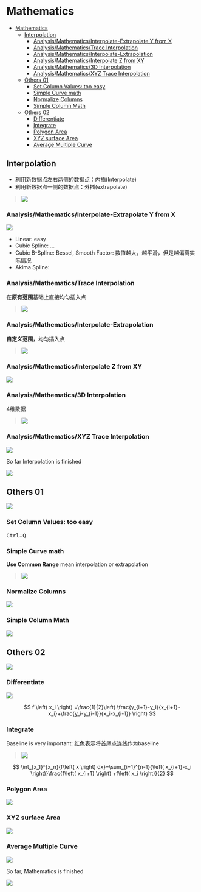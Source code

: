 # Mathematics

<!-- TOC -->

- [Mathematics](#mathematics)
    - [Interpolation](#interpolation)
        - [Analysis/Mathematics/Interpolate-Extrapolate Y from X](#analysismathematicsinterpolate-extrapolate-y-from-x)
        - [Analysis/Mathematics/Trace Interpolation](#analysismathematicstrace-interpolation)
        - [Analysis/Mathematics/Interpolate-Extrapolation](#analysismathematicsinterpolate-extrapolation)
        - [Analysis/Mathematics/Interpolate Z from XY](#analysismathematicsinterpolate-z-from-xy)
        - [Analysis/Mathematics/3D Interpolation](#analysismathematics3d-interpolation)
        - [Analysis/Mathematics/XYZ Trace Interpolation](#analysismathematicsxyz-trace-interpolation)
    - [Others 01](#others-01)
        - [Set Column Values: too easy](#set-column-values-too-easy)
        - [Simple Curve math](#simple-curve-math)
        - [Normalize Columns](#normalize-columns)
        - [Simple Column Math](#simple-column-math)
    - [Others 02](#others-02)
        - [Differentiate](#differentiate)
        - [Integrate](#integrate)
        - [Polygon Area](#polygon-area)
        - [XYZ surface Area](#xyz-surface-area)
        - [Average Multiple Curve](#average-multiple-curve)

<!-- /TOC -->

## Interpolation

- 利用新数据点左右两侧的数据点：内插(Interpolate)
- 利用新数据点一侧的数据点：外插(extrapolate)
> ![](res/math01.png)

### Analysis/Mathematics/Interpolate-Extrapolate Y from X

![](res/math02.png)
- Linear: easy
- Cubic Spline: …
- Cubic B-Spline: Bessel, Smooth Factor: 数值越大，越平滑，但是越偏离实际情况
- Akima Spline:

### Analysis/Mathematics/Trace Interpolation

在**原有范围**基础上直接均匀插入点
> ![](res/math03.png)

### Analysis/Mathematics/Interpolate-Extrapolation

**自定义范围**，均匀插入点
> ![](res/math04.png)

### Analysis/Mathematics/Interpolate Z from XY

![](res/math05.png)

### Analysis/Mathematics/3D Interpolation

4维数据
> ![](res/math06.png)

### Analysis/Mathematics/XYZ Trace Interpolation

![](res/math07.png)

So far Interpolation is finished

![](res/math08.png)

## Others 01

![](res/math09.png)

### Set Column Values: too easy

<kbd>Ctrl</kbd>+<kbd>Q</kbd>

### Simple Curve math

**Use Common Range** mean interpolation or extrapolation
> ![](res/math10.png)

### Normalize Columns

![](res/math11.png)

### Simple Column Math

![](res/math12.png)

## Others 02

![](res/math13.png)

### Differentiate

![](res/math14.png)

$$
f'\left( x_i \right) =\frac{1}{2}\left( \frac{y_{i+1}-y_i}{x_{i+1}-x_i}+\frac{y_i-y_{i-1}}{x_i-x_{i-1}} \right)
$$

### Integrate

Baseline is very important: 红色表示将首尾点连线作为baseline
> ![](res/math15.png)

$$
\int_{x_1}^{x_n}{f\left( x \right) dx}=\sum_{i=1}^{n-1}{\left( x_{i+1}-x_i \right)}\frac{f\left( x_{i+1} \right) +f\left( x_i \right)}{2}
$$

### Polygon Area

![](res/math16.png)

### XYZ surface Area

![](res/math17.png)

### Average Multiple Curve

![](res/math18.png)

So far, Mathematics is finished

![](res/math08.png)